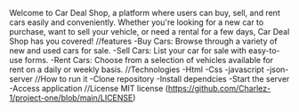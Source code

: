 Welcome to Car Deal Shop, a platform where users can buy, sell, and rent cars easily and conveniently. Whether you're looking for a new car to purchase, want to sell your vehicle, or need a rental for a few days, Car Deal Shop has you covered!
//features
-Buy Cars: Browse through a variety of new and used cars for sale.
-Sell Cars: List your car for sale with easy-to-use forms.
-Rent Cars: Choose from a selection of vehicles available for rent on a daily or weekly basis.
//Technologies
-Html
-Css
-javascript
-json-server
//How to run it
-Clone repository
-Install dependcies
-Start the server
-Access application
//License
MIT license (https://github.com/Charlez-1/project-one/blob/main/LICENSE)
